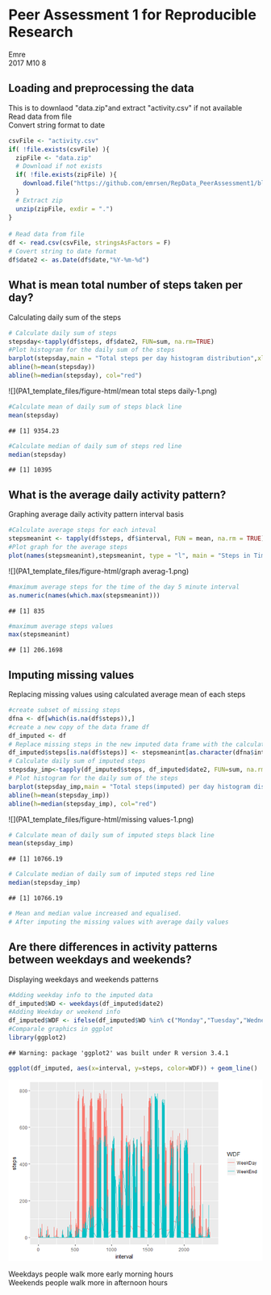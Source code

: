 # Peer Assessment 1 for Reproducible Research
Emre  
2017 M10 8  



## Loading and preprocessing the data

This is to downlaod "data.zip"and extract "activity.csv" if not available  
Read data from file  
Convert string format to date  


```r
csvFile <- "activity.csv"
if( !file.exists(csvFile) ){
  zipFile <- "data.zip"
  # Download if not exists
  if( !file.exists(zipFile) ){
    download.file("https://github.com/emrsen/RepData_PeerAssessment1/blob/master/activity.zip", destfile = zipFile)
  }
  # Extract zip
  unzip(zipFile, exdir = ".") 
}

# Read data from file
df <- read.csv(csvFile, stringsAsFactors = F)
# Covert string to date format
df$date2 <- as.Date(df$date,"%Y-%m-%d")
```

## What is mean total number of steps taken per day?

Calculating daily sum of the steps


```r
# Calculate daily sum of steps
stepsday<-tapply(df$steps, df$date2, FUN=sum, na.rm=TRUE)
#Plot histogram for the daily sum of the steps
barplot(stepsday,main = "Total steps per day histogram distribution",xlab = "Daily steps")
abline(h=mean(stepsday))
abline(h=median(stepsday), col="red")
```

![](PA1_template_files/figure-html/mean total steps daily-1.png)<!-- -->

```r
#Calculate mean of daily sum of steps black line
mean(stepsday)
```

```
## [1] 9354.23
```

```r
#Calculate median of daily sum of steps red line
median(stepsday)
```

```
## [1] 10395
```

## What is the average daily activity pattern?

Graphing average daily activity pattern interval basis


```r
#Calculate average steps for each inteval
stepsmeanint <- tapply(df$steps, df$interval, FUN = mean, na.rm = TRUE)
#Plot graph for the average steps
plot(names(stepsmeanint),stepsmeanint, type = "l", main = "Steps in Time Series Plot", xlab = "5-Minute Intervals", ylab = "Average Number of Steps")
```

![](PA1_template_files/figure-html/graph averag-1.png)<!-- -->

```r
#maximum average steps for the time of the day 5 minute interval
as.numeric(names(which.max(stepsmeanint)))
```

```
## [1] 835
```

```r
#maximum average steps values
max(stepsmeanint)
```

```
## [1] 206.1698
```

## Imputing missing values

Replacing missing values using calculated average mean of each steps


```r
#create subset of missing steps
dfna <- df[which(is.na(df$steps)),]
#create a new copy of the data frame df
df_imputed <- df
# Replace missing steps in the new imputed data frame with the calculated missing steps
df_imputed$steps[is.na(df$steps)] <- stepsmeanint[as.character(dfna$interval)]
# Calculate daily sum of imputed steps
stepsday_imp<-tapply(df_imputed$steps, df_imputed$date2, FUN=sum, na.rm=TRUE)
# Plot histogram for the daily sum of the steps
barplot(stepsday_imp,main = "Total steps(imputed) per day histogram distribution",xlab = "Daily steps")
abline(h=mean(stepsday_imp))
abline(h=median(stepsday_imp), col="red")
```

![](PA1_template_files/figure-html/missing values-1.png)<!-- -->

```r
# Calculate mean of daily sum of imputed steps black line
mean(stepsday_imp)
```

```
## [1] 10766.19
```

```r
# Calculate median of daily sum of imputed steps red line
median(stepsday_imp)
```

```
## [1] 10766.19
```

```r
# Mean and median value increased and equalised. 
# After imputing the missing values with average daily values
```

## Are there differences in activity patterns between weekdays and weekends?

Displaying weekdays and weekends patterns


```r
#Adding weekday info to the imputed data
df_imputed$WD <- weekdays(df_imputed$date2)
#Adding Weekday or weekend info
df_imputed$WDF <- ifelse(df_imputed$WD %in% c("Monday","Tuesday","Wednesday","Thursday","Friday"), "WeekDay", "WeekEnd")
#Comparale graphics in ggplot
library(ggplot2)
```

```
## Warning: package 'ggplot2' was built under R version 3.4.1
```

```r
ggplot(df_imputed, aes(x=interval, y=steps, color=WDF)) + geom_line()
```

![](PA1_template_files/figure-html/weekdayend-1.png)<!-- -->
  
Weekdays people walk more early morning hours  
Weekends people walk more in afternoon hours
